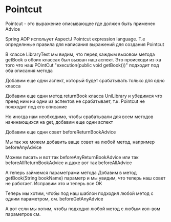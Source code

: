 # Pointcut

Pointcut - это выражение описывающее где должен быть применен Advice

Spring AOP испольует AspectJ Pointcut expression language. Т.е определнные правила для написания 
выражений для создания Pointcut  

В классе LibraryTest мы видим, что перед каждым вызовом метода getBook в обоих классах был вызван 
наш аспект.
Это происходи из-ха того что наш POintCut "execution(public void getBook())" подходит под оба 
описания метода

Добавим еще одни аспект, который будет срабатывать только для одно класса

Добавим еще одни метод returnBook класса UniLibrary и убедимся что преед ним ни одни из аспектов 
не срабатывает, т.к. Pointcut не пожходит под его описание

Но иногда нам необходимо, чтобы срабатывали для всем методов начинающихся на get, добавим еще 
одни аспект

Добавим еще одни совет beforeReturnBookAdvice

Мы так же можем добавить ваще совет на любой метод, например beforeAnyAdvice

Можем писать и вот так beforeAnyReturnBookAdvice или так beforeAllReturnBookAdvice и даже вот так beforeAllAdvice

А теперь займемся параметрами метода
Добавим в метод getBook(String bookName) параметр и мы увидим, что теперь наш совет не работает.
Исправим это и теперь все ОК

Теперь мы хотим, чтобы под наш шаблон подходил любой метод с одним параметром, см. beforeGetAnyAdvice

А вот если мы хотим, чтобы подходил любой метод с любым кол-вом параметров см.
